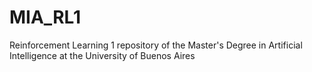 # MIA_RL1

Reinforcement Learning 1 repository of the Master's Degree in Artificial Intelligence at the University of Buenos Aires